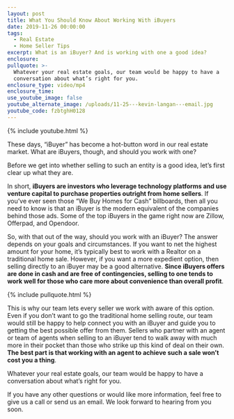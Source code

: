 ```yaml
---
layout: post
title: What You Should Know About Working With iBuyers
date: 2019-11-26 00:00:00
tags:
  - Real Estate
  - Home Seller Tips
excerpt: What is an iBuyer? And is working with one a good idea?
enclosure:
pullquote: >-
  Whatever your real estate goals, our team would be happy to have a
  conversation about what’s right for you.
enclosure_type: video/mp4
enclosure_time:
use_youtube_image: false
youtube_alternate_image: /uploads/11-25---kevin-langan---email.jpg
youtube_code: fzbtghH0128
---
```


{% include youtube.html %}

These days, “iBuyer” has become a hot-button word in our real estate market. What are iBuyers, though, and should you work with one?

Before we get into whether selling to such an entity is a good idea, let’s first clear up what they are.

In short, **iBuyers are investors who leverage technology platforms and use venture capital to purchase properties outright from home sellers**. If you’ve ever seen those “We Buy Homes for Cash” billboards, then all you need to know is that an iBuyer is the modern equivalent of the companies behind those ads. Some of the top iBuyers in the game right now are Zillow, Offerpad, and Opendoor.

So, with that out of the way, should you work with an iBuyer? The answer depends on your goals and circumstances. If you want to net the highest amount for your home, it’s typically best to work with a Realtor on a traditional home sale. However, if you want a more expedient option, then selling directly to an iBuyer may be a good alternative. **Since iBuyers offers are done in cash and are free of contingencies, selling to one tends to work well for those who care more about convenience than overall profit**.

{% include pullquote.html %}

This is why our team lets every seller we work with aware of this option. Even if you don’t want to go the traditional home selling route, our team would still be happy to help connect you with an iBuyer and guide you to getting the best possible offer from them. Sellers who partner with an agent or team of agents when selling to an iBuyer tend to walk away with much more in their pocket than those who strike up this kind of deal on their own. **The best part is that working with an agent to achieve such a sale won’t cost you a thing**.

Whatever your real estate goals, our team would be happy to have a conversation about what’s right for you.

If you have any other questions or would like more information, feel free to give us a call or send us an email. We look forward to hearing from you soon.